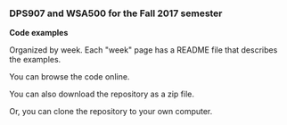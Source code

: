 ### DPS907 and WSA500 for the Fall 2017 semester

**Code examples**

Organized by week. Each "week" page has a README file that describes the examples.

You can browse the code online. 

You can also download the repository as a zip file.  

Or, you can clone the repository to your own computer.  
